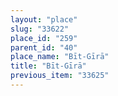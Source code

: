 ```yaml
---
layout: "place"
slug: "33622"
place_id: "259"
parent_id: "40"
place_name: "Bīt-Gīrā"
title: "Bīt-Gīrā"
previous_item: "33625"
---
```

